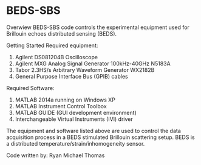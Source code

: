 # BEDS-SBS

Overwiew
BEDS-SBS code controls the experimental equipment used for Brillouin echoes distributed sensing (BEDS).

Getting Started
Required equipment:
1. Agilent DS081204B Oscilloscope
2. Agilent MXG Analog Signal Generator 100kHz-40GHz N5183A
3. Tabor 2.3HS/s Arbitrary Waveform Generator WX2182B
4. General Purpose Interface Bus (GPIB) cables

Required Software:
1. MATLAB 2014a running on Windows XP
2. MATLAB Instrument Control Toolbox
3. MATLAB GUIDE (GUI development environment)
4. Interchangeable Virtual Instruments (IVI) driver

The equipment and software listed above are used to control the data acquisition process in a BEDS stimulated Brillouin scattering setup. BEDS is a distributed temperature/strain/inhomogeneity sensor.

Code written by: Ryan Michael Thomas
